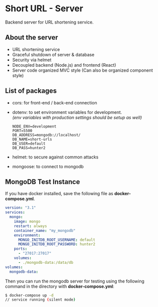 # Short URL - Server

Backend server for URL shortening service.

## About the server

- URL shortening service
- Graceful shutdown of server & database
- Security via helmet
- Decoupled backend (Node.js) and frontend (React)
- Server code organized MVC style (Can also be organized component style)

## List of packages

- cors: for front-end / back-end connection
- dotenv: to set environment variables for development.\
  *(env variables with production settings should be setup as well)*

  ```.env
  NODE_ENV=development
  PORT=5500
  DB_ADDRESS=mongodb://localhost/
  DB_NAME=short-urls
  DB_USER=default
  DB_PASS=hunter2
  ```

- helmet: to secure against common attacks
- mongoose: to connect to mongodb

## MongoDB Test Instance

If you have docker installed, save the following file as **docker-compose.yml**.

```yml
version: "3.1"
services:
  mongo:
    image: mongo
    restart: always
    container_name: "my_mongodb"
    environment:
      MONGO_INITDB_ROOT_USERNAME: default
      MONGO_INITDB_ROOT_PASSWORD: hunter2
    ports:
      - "27017:27017"
    volumes:
      - ./mongodb-data:/data/db
volumes:
  mongodb-data:
```

Then you can run the mongodb server for testing using the following command in the directory with **docker-compose.yml**:

```bash
$ docker-compose up -d
// service running (silent mode)
```
